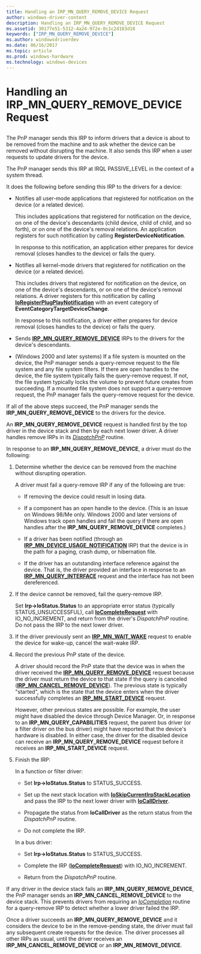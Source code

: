 ```yaml
---
title: Handling an IRP_MN_QUERY_REMOVE_DEVICE Request
author: windows-driver-content
description: Handling an IRP_MN_QUERY_REMOVE_DEVICE Request
ms.assetid: 30177e51-5312-4a24-972e-0c1c2d183d18
keywords: ["IRP_MN_QUERY_REMOVE_DEVICE"]
ms.author: windowsdriverdev
ms.date: 06/16/2017
ms.topic: article
ms.prod: windows-hardware
ms.technology: windows-devices
---
```


# Handling an IRP\_MN\_QUERY\_REMOVE\_DEVICE Request


## <a href="" id="ddk-handling-an-irp-mn-query-remove-device-request-kg"></a>


The PnP manager sends this IRP to inform drivers that a device is about to be removed from the machine and to ask whether the device can be removed without disrupting the machine. It also sends this IRP when a user requests to update drivers for the device.

The PnP manager sends this IRP at IRQL PASSIVE\_LEVEL in the context of a system thread.

It does the following before sending this IRP to the drivers for a device:

-   Notifies all user-mode applications that registered for notification on the device (or a related device).

    This includes applications that registered for notification on the device, on one of the device's descendants (child device, child of child, and so forth), or on one of the device's removal relations. An application registers for such notification by calling **RegisterDeviceNotification**.

    In response to this notification, an application either prepares for device removal (closes handles to the device) or fails the query.

-   Notifies all kernel-mode drivers that registered for notification on the device (or a related device).

    This includes drivers that registered for notification on the device, on one of the device's descendants, or on one of the device's removal relations. A driver registers for this notification by calling [**IoRegisterPlugPlayNotification**](https://msdn.microsoft.com/library/windows/hardware/ff549526) with an event category of **EventCategoryTargetDeviceChange**.

    In response to this notification, a driver either prepares for device removal (closes handles to the device) or fails the query.

-   Sends [**IRP\_MN\_QUERY\_REMOVE\_DEVICE**](https://msdn.microsoft.com/library/windows/hardware/ff551705) IRPs to the drivers for the device's descendants.

-   (Windows 2000 and later systems) If a file system is mounted on the device, the PnP manager sends a query-remove request to the file system and any file system filters. If there are open handles to the device, the file system typically fails the query-remove request. If not, the file system typically locks the volume to prevent future creates from succeeding. If a mounted file system does not support a query-remove request, the PnP manager fails the query-remove request for the device.

If all of the above steps succeed, the PnP manager sends the **IRP\_MN\_QUERY\_REMOVE\_DEVICE** to the drivers for the device.

An **IRP\_MN\_QUERY\_REMOVE\_DEVICE** request is handled first by the top driver in the device stack and then by each next lower driver. A driver handles remove IRPs in its [*DispatchPnP*](https://msdn.microsoft.com/library/windows/hardware/ff543341) routine.

In response to an **IRP\_MN\_QUERY\_REMOVE\_DEVICE**, a driver must do the following:

1.  Determine whether the device can be removed from the machine without disrupting operation.

    A driver must fail a query-remove IRP if any of the following are true:

    -   If removing the device could result in losing data.

    -   If a component has an open handle to the device. (This is an issue on Windows 98/Me only. Windows 2000 and later versions of Windows track open handles and fail the query if there are open handles after the **IRP\_MN\_QUERY\_REMOVE\_DEVICE** completes.)

    -   If a driver has been notified (through an [**IRP\_MN\_DEVICE\_USAGE\_NOTIFICATION**](https://msdn.microsoft.com/library/windows/hardware/ff550841) IRP) that the device is in the path for a paging, crash dump, or hibernation file.

    -   If the driver has an outstanding interface reference against the device. That is, the driver provided an interface in response to an [**IRP\_MN\_QUERY\_INTERFACE**](https://msdn.microsoft.com/library/windows/hardware/ff551687) request and the interface has not been dereferenced.

2.  If the device cannot be removed, fail the query-remove IRP.

    Set **Irp-&gt;IoStatus.Status** to an appropriate error status (typically STATUS\_UNSUCCESSFUL), call [**IoCompleteRequest**](https://msdn.microsoft.com/library/windows/hardware/ff548343) with IO\_NO\_INCREMENT, and return from the driver's *DispatchPnP* routine. Do not pass the IRP to the next lower driver.

3.  If the driver previously sent an [**IRP\_MN\_WAIT\_WAKE**](https://msdn.microsoft.com/library/windows/hardware/ff551766) request to enable the device for wake-up, cancel the wait-wake IRP.

4.  Record the previous PnP state of the device.

    A driver should record the PnP state that the device was in when the driver received the [**IRP\_MN\_QUERY\_REMOVE\_DEVICE**](https://msdn.microsoft.com/library/windows/hardware/ff551705) request because the driver must return the device to that state if the query is canceled ([**IRP\_MN\_CANCEL\_REMOVE\_DEVICE**](https://msdn.microsoft.com/library/windows/hardware/ff550823)). The previous state is typically "started", which is the state that the device enters when the driver successfully completes an [**IRP\_MN\_START\_DEVICE**](https://msdn.microsoft.com/library/windows/hardware/ff551749) request.

    However, other previous states are possible. For example, the user might have disabled the device through Device Manager. Or, in response to an **IRP\_MN\_QUERY\_CAPABILITIES** request, the parent bus driver (or a filter driver on the bus driver) might have reported that the device's hardware is disabled. In either case, the driver for the disabled device can receive an **IRP\_MN\_QUERY\_REMOVE\_DEVICE** request before it receives an **IRP\_MN\_START\_DEVICE** request.

5.  Finish the IRP:

    In a function or filter driver:

    -   Set **Irp-&gt;IoStatus.Status** to STATUS\_SUCCESS.

    -   Set up the next stack location with [**IoSkipCurrentIrpStackLocation**](https://msdn.microsoft.com/library/windows/hardware/ff550355) and pass the IRP to the next lower driver with [**IoCallDriver**](https://msdn.microsoft.com/library/windows/hardware/ff548336).

    -   Propagate the status from **IoCallDriver** as the return status from the *DispatchPnP* routine.

    -   Do not complete the IRP.

    In a bus driver:

    -   Set **Irp-&gt;IoStatus.Status** to STATUS\_SUCCESS.

    -   Complete the IRP ([**IoCompleteRequest**](https://msdn.microsoft.com/library/windows/hardware/ff548343)) with IO\_NO\_INCREMENT.

    -   Return from the *DispatchPnP* routine.

If any driver in the device stack fails an **IRP\_MN\_QUERY\_REMOVE\_DEVICE**, the PnP manager sends an **IRP\_MN\_CANCEL\_REMOVE\_DEVICE** to the device stack. This prevents drivers from requiring an [*IoCompletion*](https://msdn.microsoft.com/library/windows/hardware/ff548354) routine for a query-remove IRP to detect whether a lower driver failed the IRP.

Once a driver succeeds an **IRP\_MN\_QUERY\_REMOVE\_DEVICE** and it considers the device to be in the remove-pending state, the driver must fail any subsequent create requests for the device. The driver processes all other IRPs as usual, until the driver receives an **IRP\_MN\_CANCEL\_REMOVE\_DEVICE** or an **IRP\_MN\_REMOVE\_DEVICE**.

 

 




